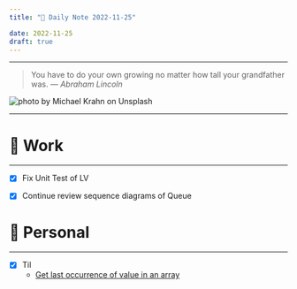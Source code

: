 ```yaml
---
title: "🌱 Daily Note 2022-11-25"

date: 2022-11-25
draft: true
---
```



---

> You have to do your own growing no matter how tall your grandfather was.
> — <cite>Abraham Lincoln</cite>

![photo by Michael Krahn on Unsplash](https://images.unsplash.com/photo-1596238120156-5973b6839240?crop=entropy&cs=tinysrgb&fm=jpg&ixid=MnwzNjM5Nzd8MHwxfHJhbmRvbXx8fHx8fHx8fDE2NjkzNDM3MTM&ixlib=rb-4.0.3&q=80&w=500&h=500)

---


# 💼 Work
---
- [x] Fix Unit Test of LV
- [x] Continue review sequence diagrams of Queue


# 🌱 Personal
---
- [x] Til
	-  [Get last occurrence of value in an array](50%20til/51%20Code/05%20Ruby/Get%20last%20occurrence%20of%20value%20in%20an%20array.md)   
